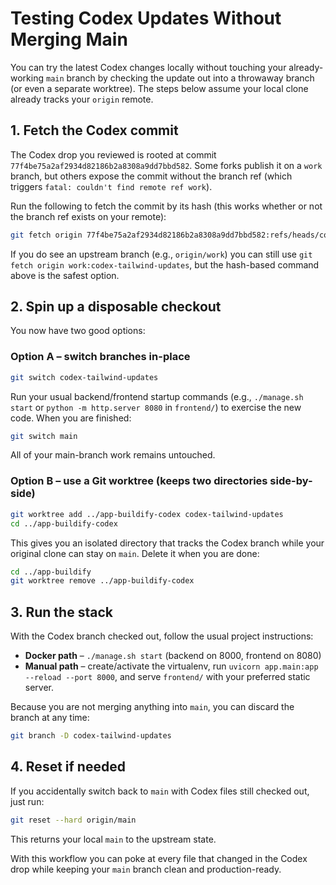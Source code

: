 # Testing Codex Updates Without Merging Main

You can try the latest Codex changes locally without touching your already-working `main` branch by checking the update out into a throwaway branch (or even a separate worktree). The steps below assume your local clone already tracks your `origin` remote.

## 1. Fetch the Codex commit
The Codex drop you reviewed is rooted at commit `77f4be75a2af2934d82186b2a8308a9dd7bbd582`. Some forks publish it on a
`work` branch, but others expose the commit without the branch ref (which triggers `fatal: couldn't find remote ref work`).

Run the following to fetch the commit by its hash (this works whether or not the branch ref exists on your remote):

```bash
git fetch origin 77f4be75a2af2934d82186b2a8308a9dd7bbd582:refs/heads/codex-tailwind-updates
```

If you do see an upstream branch (e.g., `origin/work`) you can still use `git fetch origin work:codex-tailwind-updates`, but the hash-based command above is the safest option.

## 2. Spin up a disposable checkout
You now have two good options:

### Option A – switch branches in-place
```bash
git switch codex-tailwind-updates
```
Run your usual backend/frontend startup commands (e.g., `./manage.sh start` or `python -m http.server 8080` in `frontend/`) to exercise the new code. When you are finished:
```bash
git switch main
```
All of your main-branch work remains untouched.

### Option B – use a Git worktree (keeps two directories side-by-side)
```bash
git worktree add ../app-buildify-codex codex-tailwind-updates
cd ../app-buildify-codex
```
This gives you an isolated directory that tracks the Codex branch while your original clone can stay on `main`. Delete it when you are done:
```bash
cd ../app-buildify
git worktree remove ../app-buildify-codex
```

## 3. Run the stack
With the Codex branch checked out, follow the usual project instructions:

- **Docker path** – `./manage.sh start` (backend on 8000, frontend on 8080)
- **Manual path** – create/activate the virtualenv, run `uvicorn app.main:app --reload --port 8000`, and serve `frontend/` with your preferred static server.

Because you are not merging anything into `main`, you can discard the branch at any time:
```bash
git branch -D codex-tailwind-updates
```

## 4. Reset if needed
If you accidentally switch back to `main` with Codex files still checked out, just run:
```bash
git reset --hard origin/main
```
This returns your local `main` to the upstream state.

With this workflow you can poke at every file that changed in the Codex drop while keeping your `main` branch clean and production-ready.
